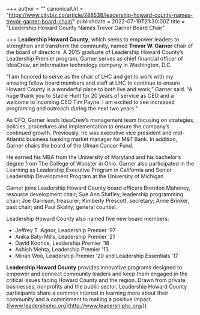 +++
author = ""
canonicalUrl = "https://www.citybiz.co/article/288538/leadership-howard-county-names-trevor-garner-board-chair/"
publishdate = 2022-07-19T21:30:00Z
title = "Leadership Howard County Names Trevor Garner Board Chair"

+++
**Leadership Howard County**, which seeks to empower leaders to strengthen and transform the community, named **Trevor W. Garner** chair of the board of directors. A 2015 graduate of Leadership Howard County’s Leadership Premier program, Garner serves as chief financial officer of IdeaCrew, an information technology company in Washington, D.C.

“I am honored to serve as the chair of LHC and get to work with my amazing fellow board members and staff at LHC to continue to ensure Howard County is a wonderful place to both live and work,” Garner said. “A huge thank you to Stacie Hunt for 20 years of service as CEO and a welcome to incoming CEO Tim Payne. I am excited to see increased programing and outreach during the next two years.”

As CFO, Garner leads IdeaCrew’s management team focusing on strategies, policies, procedures and implementation to ensure the company’s continued growth. Previously, he was executive vice president and mid-Atlantic business banking market manager for M&T Bank. In addition, Garner chairs the board of the Ulman Cancer Fund.

He earned his MBA from the University of Maryland and his bachelor’s degree from The College of Wooster in Ohio. Garner also participated in the Learning as Leadership Executive Program in California and Senior Leadership Development Program at the University of Michigan.

Garner joins Leadership Howard County board officers Brendon Mahoney, resource development chair; Sue Ann Shafley, leadership programming chair; Joe Garrison, treasurer; Kimberly Prescott, secretary; Anne Brinker, past chair; and Paul Skalny, general counsel.

Leadership Howard County also named five new board members:

* Jeffrey T. Agnor, Leadership Premier ’97
* Anika Baty-Mills, Leadership Premier ’21
* David Koonce, Leadership Premier ’18
* Ashish Mehta, Leadership Premier ’13
* Minah Woo, Leadership Premier ’20 and Leadership Essentials ’17

**Leadership Howard County** provides innovative programs designed to empower and connect community leaders and keep them engaged in the critical issues facing Howard County and the region. Drawn from private businesses, nonprofits and the public sector, Leadership Howard County participants share a common interest in learning more about their community and a commitment to making a positive impact. ([www.leadershiphc.org](http://www.leadershiphc.org/))